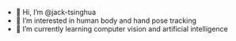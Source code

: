 - 👋 Hi, I’m @jack-tsinghua
- 👀 I’m interested in human body and hand pose tracking
- 🌱 I’m currently learning computer vision and artificial intelligence

<!---
jack-tsinghua/jack-tsinghua is a ✨ special ✨ repository because its `README.md` (this file) appears on your GitHub profile.
You can click the Preview link to take a look at your changes.
--->
